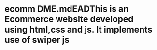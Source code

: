 # ecomm DME.mdEADThis is an Ecommerce website developed using html,css and js. It implements use of swiper js 
